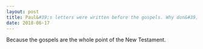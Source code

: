 ```yaml
---
layout: post
title: Paul&#39;s letters were written before the gospels. Why don&#39;t they appear first in the New Testament?
date: 2018-06-17
---
```


<p>Because the gospels are the whole point of the New Testament.</p>
